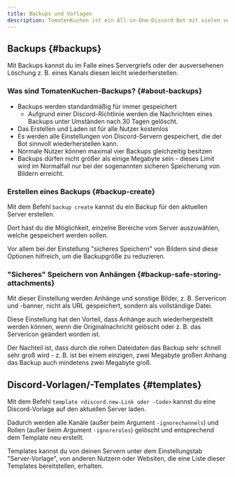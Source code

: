 ```yaml
---
title: Backups und Vorlagen
description: TomatenKuchen ist ein All-in-One-Discord-Bot mit vielen verschiedenen Funktionen. Backups erlauben dir, schnell einen gegrieften Server wiederherzustellen. Mit Templates kannst du einfach andere veröffentlichte Serverdesigns auf einen vorhandenen Server übernehmen.
---
```


## Backups {#backups}

Mit Backups kannst du im Falle eines Servergriefs oder der ausversehenen Löschung z. B. eines Kanals diesen leicht wiederherstellen.

### Was sind TomatenKuchen-Backups? {#about-backups}

- Backups werden standardmäßig für immer gespeichert
	- Aufgrund einer Discord-Richtlinie werden die Nachrichten eines Backups unter Umständen nach 30 Tagen gelöscht.
- Das Erstellen und Laden ist für alle Nutzer kostenlos
- Es werden alle Einstellungen von Discord-Servern gespeichert, die der Bot sinnvoll wiederherstellen kann.
- Normale Nutzer können maximal vier Backups gleichzeitig besitzen
- Backups dürfen nicht größer als einige Megabyte sein - dieses Limit wird im Normalfall nur bei der sogenannten sicheren Speicherung von Bildern erreicht.

### Erstellen eines Backups {#backup-create}

Mit dem Befehl `backup create` kannst du ein Backup für den aktuellen Server erstellen.

Dort hast du die Möglichkeit, einzelne Bereiche vom Server auszuwählen, welche gespeichert werden sollen.

Vor allem bei der Einstellung "sicheres Speichern" von Bildern sind diese Optionen hilfreich, um die Backupgröße zu reduzieren.

### "Sicheres" Speichern von Anhängen {#backup-safe-storing-attachments}

Mit dieser Einstellung werden Anhänge und sonstige Bilder, z. B. Servericon und -banner, nicht als URL gespeichert, sondern als vollständige Datei.

Diese Einstellung hat den Vorteil, dass Anhänge auch wiederhergestellt werden können, wenn die Originalnachricht gelöscht oder z. B. das Servericon geändert worden ist.

Der Nachteil ist, dass durch die rohen Dateidaten das Backup sehr schnell sehr groß wird - z. B. ist bei einem einzigen, zwei Megabyte großen Anhang das Backup auch mindetens zwei Megabyte groß.

## Discord-Vorlagen/-Templates {#templates}

Mit dem Befehl `template <discord.new-Link oder -Code>` kannst du eine Discord-Vorlage auf den aktuellen Server laden.

Dadurch werden alle Kanäle (außer beim Argument `-ignorechannels`) und Rollen (außer beim Argument `-ignoreroles`) gelöscht und entsprechend dem Template neu erstellt.

Templates kannst du von deinen Servern unter dem Einstellungstab "Server-Vorlage", von anderen Nutzern oder Websiten, die eine Liste dieser Templates bereitstellen, erhalten.
